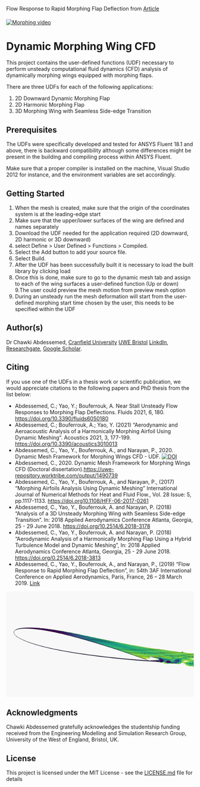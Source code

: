  Flow Response to Rapid Morphing Flap Deflection from [Article](https://doi.org/10.3390/fluids6050180)


<a href="https://doi.org/10.3390/fluids6050180"><img src="https://github.com/chawkiabd/Dynamic-Morphing-Wing/blob/master/Fluids_video.gif" title="Dynamic Morphing 2" alt="Morphing video" align="middle"></a>






# Dynamic Morphing Wing CFD
This project contains the user-defined functions (UDF) necessary to perform unsteady computational fluid dynamics (CFD) analysis of dynamically morphing wings equipped with morphing flaps.

There are three UDFs for each of the following applications:
1.	2D Downward Dynamic Morphing Flap
2.	2D Harmonic Morphing Flap
3.	3D Morphing Wing with Seamless Side-edge Transition

## Prerequisites
The UDFs were specifically developed and tested for ANSYS Fluent 18.1 and above, there is backward compatibility although some differences might be present in the building and compiling process within ANSYS Fluent.

Make sure that a proper compiler is installed on the machine, Visual Studio 2012 for instance, and the environment variables are set accordingly.

## Getting Started

1. When the mesh is created, make sure that the origin of the coordinates system is at the leading-edge start
2. Make sure that the upper/lower surfaces of the wing are defined and names separately
3. Download the UDF needed for the application required (2D downward, 2D harmonic or 3D downward)
4. select Define > User Defined > Functions > Compiled.
5. Select the Add button to add your source file.
6. Select Build.
7. After the UDF has been successfully built it is necessary to load the built library by clicking load 
8. Once this is done, make sure to go to the dynamic mesh tab and assign to each of the wing surfaces a user-defined function (Up or down)
9.The user could preview the mesh motion from preview mesh option
10. During an unsteady run the mesh deformation will start from the user-defined morphing start time chosen by the user, this needs to be specified within the UDF

## Author(s)
Dr Chawki Abdessemed,
[Cranfield University](https://www.cranfield.ac.uk/people/dr-chawki-abdessemed-24525903)
[UWE Bristol](https://people.uwe.ac.uk/Person/ChawkiAbdessemed)
[LinkdIn](https://www.linkedin.com/in/chawki/), 
[Researchgate](https://www.researchgate.net/profile/Chawki-Abdessemed), 
[Google Scholar](https://scholar.google.co.uk/citations?user=vbTcxkUAAAAJ&hl=en).

## Citing
If you use one of the UDFs in a thesis work or scientific publication, we would appreciate citations to the following papers and PhD thesis from the list below:

- Abdessemed, C.; Yao, Y.; Bouferrouk, A. Near Stall Unsteady Flow Responses to Morphing Flap Deflections. Fluids 2021, 6, 180. https://doi.org/10.3390/fluids6050180
- Abdessemed, C.; Bouferrouk, A.; Yao, Y. (2021) “Aerodynamic and Aeroacoustic Analysis of a Harmonically Morphing Airfoil Using Dynamic Meshing“. Acoustics 2021, 3, 177-199. https://doi.org/10.3390/acoustics3010013
- Abdessemed, C., Yao, Y., Bouferrouk, A., and Narayan, P., 2020. Dynamic Mesh Framework for Morphing Wings CFD - UDF. <a href="https://doi.org/10.5281/zenodo.3724146"><img src="https://zenodo.org/badge/DOI/10.5281/zenodo.3724146.svg" alt="DOI"></a>
- Abdessemed, C., 2020. Dynamic Mesh Framework for Morphing Wings CFD (Doctoral dissertation).https://uwe-repository.worktribe.com/output/1490739
-	Abdessemed, C., Yao, Y., Bouferrouk, A., and Narayan, P., (2017) “Morphing Airfoils Analysis Using Dynamic Meshing” International Journal of Numerical Methods for Heat and Fluid Flow., Vol. 28 Issue: 5, pp.1117-1133. https://doi.org10.1108/HFF-06-2017-0261
-	Abdessemed, C., Yao, Y., Bouferrouk, A. and Narayan, P. (2018) “Analysis of a 3D Unsteady Morphing Wing with Seamless Side-edge Transition”. In: 2018 Applied Aerodynamics Conference Atlanta, Georgia, 25 - 29 June 2018. https://doi.org/10.2514/6.2018-3178
-	Abdessemed, C., Yao, Y., Bouferrouk, A. and Narayan, P. (2018) “Aerodynamic Analysis of a Harmonically Morphing Flap Using a Hybrid Turbulence Model and Dynamic Meshing”, In: 2018 Applied Aerodynamics Conference Atlanta, Georgia, 25 - 29 June 2018. https://doi.org/0.2514/6.2018-3813
-	Abdessemed, C., Yao, Y., Bouferrouk, A., and Narayan, P., (2019) “Flow Response to Rapid Morphing Flap Deflection”, in: 54th 3AF International Conference on Applied Aerodynamics, Paris, France, 26 – 28 March 2019. [Link](https://www.researchgate.net/publication/332244621_Flow_response_to_rapid_morphing_flap_deflection)

<a href="https://doi.org/10.3390/fluids6050180"><img src="https://github.com/chawkiabd/Dynamic-Morphing-Wing/blob/master/image34.gif" title="Dynamic Morphing" alt="Morphing" align="middle"></a>


## Acknowledgments
Chawki Abdessemed gratefully acknowledges the studentship funding  received  from  the  Engineering  Modelling  and Simulation  Research  Group,  University  of  the  West  of England, Bristol, UK.

## License
This project is licensed under the MIT License - see the [LICENSE.md](LICENSE.md) file for details
